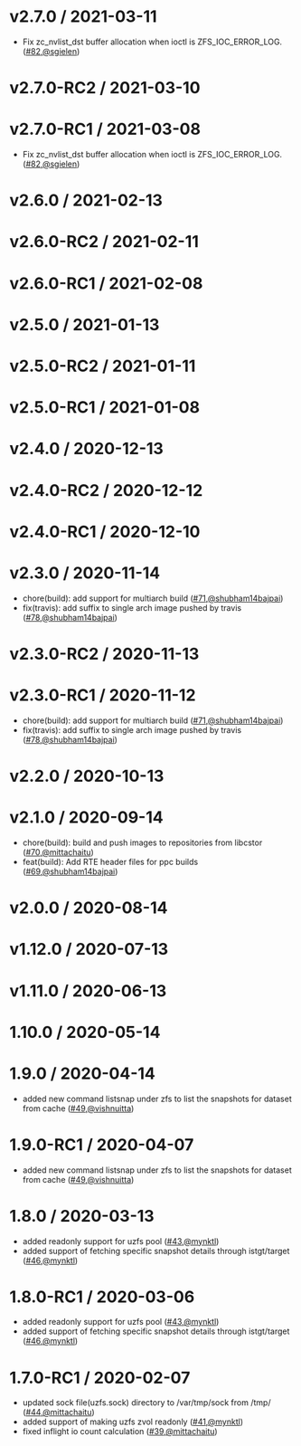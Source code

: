 v2.7.0 / 2021-03-11
========================
* Fix zc_nvlist_dst buffer allocation when ioctl is ZFS_IOC_ERROR_LOG. ([#82](https://github.com/openebs/libcstor/pull/82),[@sgielen](https://github.com/sgielen))


v2.7.0-RC2 / 2021-03-10
========================


v2.7.0-RC1 / 2021-03-08
========================
* Fix zc_nvlist_dst buffer allocation when ioctl is ZFS_IOC_ERROR_LOG. ([#82](https://github.com/openebs/libcstor/pull/82),[@sgielen](https://github.com/sgielen))


v2.6.0 / 2021-02-13
========================


v2.6.0-RC2 / 2021-02-11
========================


v2.6.0-RC1 / 2021-02-08
========================


v2.5.0 / 2021-01-13
========================


v2.5.0-RC2 / 2021-01-11
========================


v2.5.0-RC1 / 2021-01-08
========================


v2.4.0 / 2020-12-13
========================


v2.4.0-RC2 / 2020-12-12
========================


v2.4.0-RC1 / 2020-12-10
========================


v2.3.0 / 2020-11-14
========================
* chore(build): add support for multiarch build  ([#71](https://github.com/openebs/libcstor/pull/71),[@shubham14bajpai](https://github.com/shubham14bajpai))
* fix(travis): add suffix to single arch image pushed by travis ([#78](https://github.com/openebs/libcstor/pull/78),[@shubham14bajpai](https://github.com/shubham14bajpai))


v2.3.0-RC2 / 2020-11-13
========================


v2.3.0-RC1 / 2020-11-12
========================
* chore(build): add support for multiarch build  ([#71](https://github.com/openebs/libcstor/pull/71),[@shubham14bajpai](https://github.com/shubham14bajpai))
* fix(travis): add suffix to single arch image pushed by travis ([#78](https://github.com/openebs/libcstor/pull/78),[@shubham14bajpai](https://github.com/shubham14bajpai))


v2.2.0 / 2020-10-13
========================


v2.1.0 / 2020-09-14
========================
* chore(build): build and push images to repositories from libcstor ([#70](https://github.com/openebs/libcstor/pull/70),[@mittachaitu](https://github.com/mittachaitu))
* feat(build): Add RTE header files for ppc builds ([#69](https://github.com/openebs/libcstor/pull/69),[@shubham14bajpai](https://github.com/shubham14bajpai))


v2.0.0 / 2020-08-14
========================


v1.12.0 / 2020-07-13
========================


v1.11.0 / 2020-06-13
========================


1.10.0 / 2020-05-14
========================


1.9.0 / 2020-04-14
========================
* added new command listsnap under zfs to list the snapshots for dataset from cache ([#49](https://github.com/openebs/libcstor/pull/49),[@vishnuitta](https://github.com/vishnuitta))


1.9.0-RC1 / 2020-04-07
========================
* added new command listsnap under zfs to list the snapshots for dataset from cache ([#49](https://github.com/openebs/libcstor/pull/49),[@vishnuitta](https://github.com/vishnuitta))


1.8.0 / 2020-03-13
========================
* added readonly support for uzfs pool ([#43](https://github.com/openebs/libcstor/pull/43),[@mynktl](https://github.com/mynktl))
* added support of fetching specific snapshot details through istgt/target ([#46](https://github.com/openebs/libcstor/pull/46),[@mynktl](https://github.com/mynktl))


1.8.0-RC1 / 2020-03-06
========================
* added readonly support for uzfs pool ([#43](https://github.com/openebs/libcstor/pull/43),[@mynktl](https://github.com/mynktl))
* added support of fetching specific snapshot details through istgt/target ([#46](https://github.com/openebs/libcstor/pull/46),[@mynktl](https://github.com/mynktl))


1.7.0-RC1 / 2020-02-07
========================
* updated sock file(uzfs.sock) directory to /var/tmp/sock from /tmp/ ([#44](https://github.com/openebs/libcstor/pull/44),[@mittachaitu](https://github.com/mittachaitu))
* added support of making uzfs zvol readonly ([#41](https://github.com/openebs/libcstor/pull/41),[@mynktl](https://github.com/mynktl))
* fixed inflight io count calculation ([#39](https://github.com/openebs/libcstor/pull/39),[@mittachaitu](https://github.com/mittachaitu))
